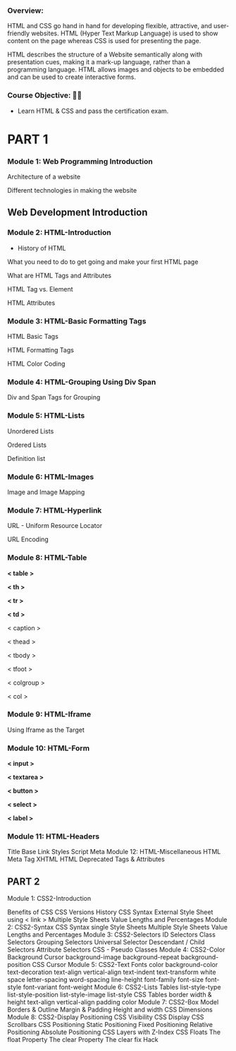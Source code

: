 ### Overview:

HTML and CSS go hand in hand for developing flexible, attractive, and user-friendly websites. HTML (Hyper Text Markup Language) is used to show content on the page whereas CSS is used for presenting the page. 

HTML describes the structure of a Website semantically along with presentation cues, making it a mark-up language, rather than a programming language. HTML allows images and objects to be embedded and can be used to create interactive forms.

### Course Objective: 👩‍💻

- Learn HTML & CSS and pass the certification exam.


# PART 1

### Module 1: Web Programming Introduction

Architecture of a website

Different technologies in making the website

## Web Development Introduction

### Module 2: HTML-Introduction

- History of HTML
  
What you need to do to get going and make your first HTML page

What are HTML Tags and Attributes

HTML Tag vs. Element

HTML Attributes

### Module 3: HTML-Basic Formatting Tags

HTML Basic Tags

HTML Formatting Tags

HTML Color Coding

### Module 4: HTML-Grouping Using Div Span

Div and Span Tags for Grouping

### Module 5: HTML-Lists

Unordered Lists

Ordered Lists

Definition list

### Module 6: HTML-Images

Image and Image Mapping

### Module 7: HTML-Hyperlink

URL - Uniform Resource Locator

URL Encoding

### Module 8: HTML-Table

**< table >**

**< th >**

 **< tr >**

**< td >**

< caption >

< thead >

< tbody >

< tfoot >

< colgroup >

< col >

### Module 9: HTML-Iframe

Using Iframe as the Target

### Module 10: HTML-Form

**< input >**

**< textarea >**

**< button >**

 **< select >**

 **< label >**

### Module 11: HTML-Headers

Title
Base
Link
Styles
Script
Meta
Module 12: HTML-Miscellaneous
HTML Meta Tag
XHTML
HTML Deprecated Tags & Attributes

## PART 2

Module 1: CSS2-Introduction

Benefits of CSS
CSS Versions History
CSS Syntax
External Style Sheet using < link >
Multiple Style Sheets
Value Lengths and Percentages
Module 2: CSS2-Syntax
CSS Syntax
single Style Sheets
Multiple Style Sheets
Value Lengths and Percentages
Module 3: CSS2-Selectors
ID Selectors
Class Selectors
Grouping Selectors
Universal Selector
Descendant / Child Selectors
Attribute Selectors
CSS - Pseudo Classes
Module 4: CSS2-Color Background Cursor
background-image
background-repeat
background-position
CSS Cursor
Module 5: CSS2-Text Fonts
color
background-color
text-decoration
text-align
vertical-align
text-indent
text-transform
white space
letter-spacing
word-spacing
line-height
font-family
font-size
font-style
font-variant
font-weight
Module 6: CSS2-Lists Tables
list-style-type
list-style-position
list-style-image
list-style
CSS Tables
border
width & height
text-align
vertical-align
padding
color
Module 7: CSS2-Box Model
Borders & Outline
Margin & Padding
Height and width
CSS Dimensions
Module 8: CSS2-Display Positioning
CSS Visibility
CSS Display
CSS Scrollbars
CSS Positioning
Static Positioning
Fixed Positioning
Relative Positioning
Absolute Positioning
CSS Layers with Z-Index
CSS Floats
The float Property
The clear Property
The clear fix Hack

